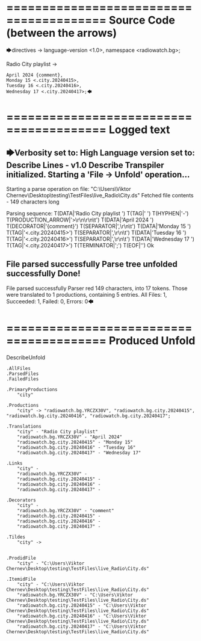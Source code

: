 ========================================
Source Code (between the arrows)
========================================

🡆directives ->
	language-version <1.0>,
	namespace <radiowatch.bg>;

Radio City playlist <city> ->

	April 2024 {comment},
	Monday 15 <.city.20240415>,
	Tuesday 16 <.city.20240416>,
	Wednesday 17 <.city.20240417>;🡄

========================================
Logged text
========================================

🡆Verbosity set to: High
Language version set to: Describe Lines - v1.0
Describe Transpiler initialized.
Starting a 'File -> Unfold' operation...
------------------------
Starting a parse operation on file: "C:\Users\Viktor Chernev\Desktop\testing\TestFiles\live_Radio\City.ds"
Fetched file contents - 149 characters long

Parsing sequence: T(DATA|'Radio City playlist ') T(TAG|'<city> ') T(HYPHEN|'-') T(PRODUCTION_ARROW|'>\r\n\r\n\t') T(DATA|'April 2024 ') T(DECORATOR|'{comment}') T(SEPARATOR|',\r\n\t') T(DATA|'Monday 15 ') T(TAG|'<.city.20240415>') T(SEPARATOR|',\r\n\t') T(DATA|'Tuesday 16 ') T(TAG|'<.city.20240416>') T(SEPARATOR|',\r\n\t') T(DATA|'Wednesday 17 ') T(TAG|'<.city.20240417>') T(TERMINATOR|';') T(EOF|'<EOF>') Ok

File parsed successfully
Parse tree unfolded successfully
Done!
------------------------
File parsed successfully
Parser red 149 characters, into 17 tokens.
Those were translated to 1 productions, containing 5 entries.
All Files: 1, Succeeded: 1, Failed: 0, Errors: 0🡄

========================================
Produced Unfold
========================================

DescribeUnfold

    .AllFiles
    .ParsedFiles
    .FailedFiles

    .PrimaryProductions
        "city" 

    .Productions
        "city" -> "radiowatch.bg.YRCZX30V", "radiowatch.bg.city.20240415", "radiowatch.bg.city.20240416", "radiowatch.bg.city.20240417";

    .Translations
        "city" - "Radio City playlist"
        "radiowatch.bg.YRCZX30V" - "April 2024"
        "radiowatch.bg.city.20240415" - "Monday 15"
        "radiowatch.bg.city.20240416" - "Tuesday 16"
        "radiowatch.bg.city.20240417" - "Wednesday 17"

    .Links
        "city" - 
        "radiowatch.bg.YRCZX30V" - 
        "radiowatch.bg.city.20240415" - 
        "radiowatch.bg.city.20240416" - 
        "radiowatch.bg.city.20240417" - 

    .Decorators
        "city" - 
        "radiowatch.bg.YRCZX30V" - "comment"
        "radiowatch.bg.city.20240415" - 
        "radiowatch.bg.city.20240416" - 
        "radiowatch.bg.city.20240417" - 

    .Tildes
        "city" -> 


    .ProdidFile
        "city" - "C:\Users\Viktor Chernev\Desktop\testing\TestFiles\live_Radio\City.ds"

    .ItemidFile
        "city" - "C:\Users\Viktor Chernev\Desktop\testing\TestFiles\live_Radio\City.ds"
        "radiowatch.bg.YRCZX30V" - "C:\Users\Viktor Chernev\Desktop\testing\TestFiles\live_Radio\City.ds"
        "radiowatch.bg.city.20240415" - "C:\Users\Viktor Chernev\Desktop\testing\TestFiles\live_Radio\City.ds"
        "radiowatch.bg.city.20240416" - "C:\Users\Viktor Chernev\Desktop\testing\TestFiles\live_Radio\City.ds"
        "radiowatch.bg.city.20240417" - "C:\Users\Viktor Chernev\Desktop\testing\TestFiles\live_Radio\City.ds"

